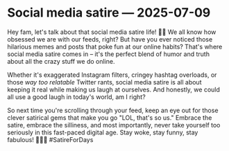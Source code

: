 # Social media satire — 2025-07-09

Hey fam, let's talk about that social media satire life! 📱✨ We all know how obsessed we are with our feeds, right? But have you ever noticed those hilarious memes and posts that poke fun at our online habits? That's where social media satire comes in – it's the perfect blend of humor and truth about all the crazy stuff we do online.

Whether it's exaggerated Instagram filters, cringey hashtag overloads, or those *way too relatable* Twitter rants, social media satire is all about keeping it real while making us laugh at ourselves. And honestly, we could all use a good laugh in today's world, am I right?

So next time you're scrolling through your feed, keep an eye out for those clever satirical gems that make you go "LOL, that's so us." Embrace the satire, embrace the silliness, and most importantly, never take yourself too seriously in this fast-paced digital age. Stay woke, stay funny, stay fabulous! 🌟💁‍♀️ #SatireForDays